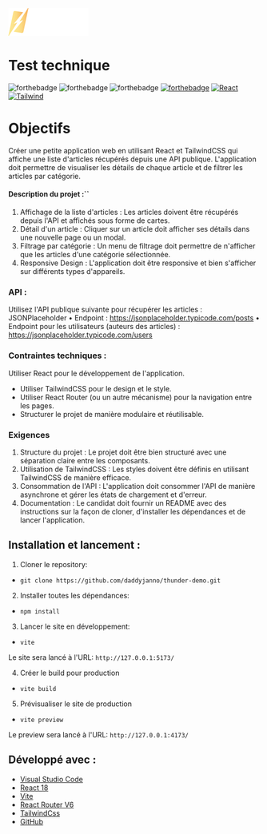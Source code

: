 ![HRnet](/public/thunder-logo.webp)

# Test technique

![forthebadge](https://forthebadge.com/images/badges/uses-html.svg)
![forthebadge](https://forthebadge.com/images/badges/uses-css.svg)
![forthebadge](https://forthebadge.com/images/badges/uses-js.svg)
[![forthebadge](https://forthebadge.com/images/badges/uses-git.svg)](https://github.com/ArthurBlanc)
[![React](https://img.shields.io/badge/react-20232a?style=for-the-badge&logo=react&logocolor=61dafb)](https://reactjs.org/)
[![Tailwind](https://img.shields.io/badge/Tailwind-593D88?style=for-the-badge&logo=tailwindcss&logoColor=white)](https://tailwindcss.com//)

# Objectifs

Créer une petite application web en utilisant React et TailwindCSS qui affiche une liste d'articles
récupérés depuis une API publique. L'application doit permettre de visualiser les détails de chaque
article et de filtrer les articles par catégorie.

#### Description du projet :``

1. Affichage de la liste d'articles : Les articles doivent être récupérés depuis l'API et affichés
   sous forme de cartes.
2. Détail d'un article : Cliquer sur un article doit afficher ses détails dans une nouvelle page
   ou un modal.
3. Filtrage par catégorie : Un menu de filtrage doit permettre de n'afficher que les articles
   d'une catégorie sélectionnée.
4. Responsive Design : L'application doit être responsive et bien s'afficher sur différents types
   d'appareils.

### API :

Utilisez l'API publique suivante pour récupérer les articles : JSONPlaceholder
• Endpoint : https://jsonplaceholder.typicode.com/posts
• Endpoint pour les utilisateurs (auteurs des articles) :
https://jsonplaceholder.typicode.com/users

### Contraintes techniques :

Utiliser React pour le développement de l'application.

-   Utiliser TailwindCSS pour le design et le style.
-   Utiliser React Router (ou un autre mécanisme) pour la navigation entre les pages.
-   Structurer le projet de manière modulaire et réutilisable.

### Exigences

1. Structure du projet : Le projet doit être bien structuré avec une séparation claire entre les
   composants.
2. Utilisation de TailwindCSS : Les styles doivent être définis en utilisant TailwindCSS de
   manière efficace.
3. Consommation de l'API : L'application doit consommer l'API de manière asynchrone et
   gérer les états de chargement et d'erreur.
4. Documentation : Le candidat doit fournir un README avec des instructions sur la façon
   de cloner, d'installer les dépendances et de lancer l'application.

## Installation et lancement :

1. Cloner le repository:

-   `git clone https://github.com/daddyjanno/thunder-demo.git`

2. Installer toutes les dépendances:

-   `npm install`

3. Lancer le site en développement:

-   `vite`

Le site sera lancé à l'URL:
`http://127.0.0.1:5173/`

4. Créer le build pour production

-   `vite build`

5. Prévisualiser le site de production

-   `vite preview`

Le preview sera lancé à l'URL:
`http://127.0.0.1:4173/`

## Développé avec :

-   [Visual Studio Code](https://code.visualstudio.com/)
-   [React 18](https://fr.reactjs.org/)
-   [Vite](https://vitejs.dev/guide/)
-   [React Router V6](https://reactrouter.com/)
-   [TailwindCss](https://tailwindcss.com/)
-   [GitHub](https://github.com/)
